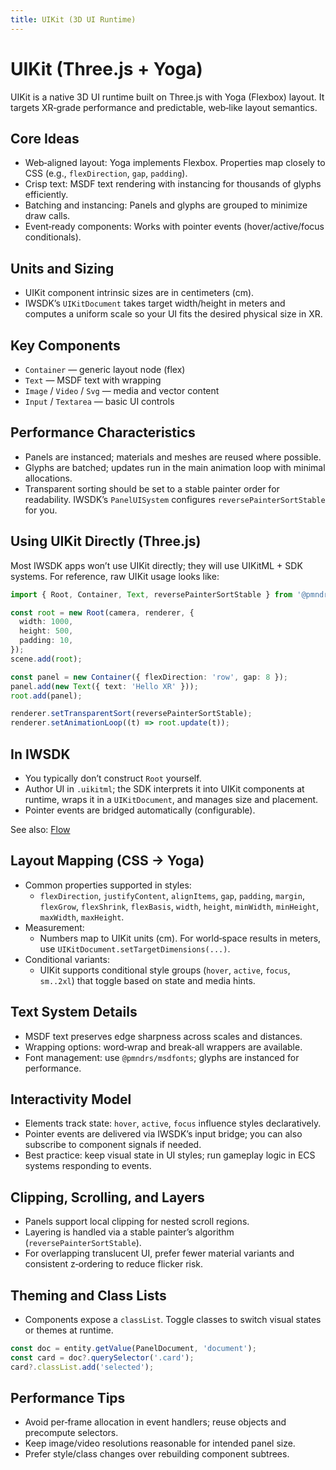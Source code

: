 ```yaml
---
title: UIKit (3D UI Runtime)
---
```


# UIKit (Three.js + Yoga)

UIKit is a native 3D UI runtime built on Three.js with Yoga (Flexbox) layout. It targets XR‑grade performance and predictable, web‑like layout semantics.

## Core Ideas

- Web‑aligned layout: Yoga implements Flexbox. Properties map closely to CSS (e.g., `flexDirection`, `gap`, `padding`).
- Crisp text: MSDF text rendering with instancing for thousands of glyphs efficiently.
- Batching and instancing: Panels and glyphs are grouped to minimize draw calls.
- Event‑ready components: Works with pointer events (hover/active/focus conditionals).

## Units and Sizing

- UIKit component intrinsic sizes are in centimeters (cm).
- IWSDK’s `UIKitDocument` takes target width/height in meters and computes a uniform scale so your UI fits the desired physical size in XR.

## Key Components

- `Container` — generic layout node (flex)
- `Text` — MSDF text with wrapping
- `Image` / `Video` / `Svg` — media and vector content
- `Input` / `Textarea` — basic UI controls

## Performance Characteristics

- Panels are instanced; materials and meshes are reused where possible.
- Glyphs are batched; updates run in the main animation loop with minimal allocations.
- Transparent sorting should be set to a stable painter order for readability. IWSDK’s `PanelUISystem` configures `reversePainterSortStable` for you.

## Using UIKit Directly (Three.js)

Most IWSDK apps won’t use UIKit directly; they will use UIKitML + SDK systems. For reference, raw UIKit usage looks like:

```ts
import { Root, Container, Text, reversePainterSortStable } from '@pmndrs/uikit';

const root = new Root(camera, renderer, {
  width: 1000,
  height: 500,
  padding: 10,
});
scene.add(root);

const panel = new Container({ flexDirection: 'row', gap: 8 });
panel.add(new Text({ text: 'Hello XR' }));
root.add(panel);

renderer.setTransparentSort(reversePainterSortStable);
renderer.setAnimationLoop((t) => root.update(t));
```

## In IWSDK

- You typically don’t construct `Root` yourself.
- Author UI in `.uikitml`; the SDK interprets it into UIKit components at runtime, wraps it in a `UIKitDocument`, and manages size and placement.
- Pointer events are bridged automatically (configurable).

See also: [Flow](/concepts/spatial-ui/flow)

## Layout Mapping (CSS → Yoga)

- Common properties supported in styles:
  - `flexDirection`, `justifyContent`, `alignItems`, `gap`, `padding`, `margin`, `flexGrow`, `flexShrink`, `flexBasis`, `width`, `height`, `minWidth`, `minHeight`, `maxWidth`, `maxHeight`.
- Measurement:
  - Numbers map to UIKit units (cm). For world‑space results in meters, use `UIKitDocument.setTargetDimensions(...)`.
- Conditional variants:
  - UIKit supports conditional style groups (`hover`, `active`, `focus`, `sm..2xl`) that toggle based on state and media hints.

## Text System Details

- MSDF text preserves edge sharpness across scales and distances.
- Wrapping options: word‑wrap and break‑all wrappers are available.
- Font management: use `@pmndrs/msdfonts`; glyphs are instanced for performance.

## Interactivity Model

- Elements track state: `hover`, `active`, `focus` influence styles declaratively.
- Pointer events are delivered via IWSDK’s input bridge; you can also subscribe to component signals if needed.
- Best practice: keep visual state in UI styles; run gameplay logic in ECS systems responding to events.

## Clipping, Scrolling, and Layers

- Panels support local clipping for nested scroll regions.
- Layering is handled via a stable painter’s algorithm (`reversePainterSortStable`).
- For overlapping translucent UI, prefer fewer material variants and consistent z‑ordering to reduce flicker risk.

## Theming and Class Lists

- Components expose a `classList`. Toggle classes to switch visual states or themes at runtime.

```ts
const doc = entity.getValue(PanelDocument, 'document');
const card = doc?.querySelector('.card');
card?.classList.add('selected');
```

## Performance Tips

- Avoid per‑frame allocation in event handlers; reuse objects and precompute selectors.
- Keep image/video resolutions reasonable for intended panel size.
- Prefer style/class changes over rebuilding component subtrees.
